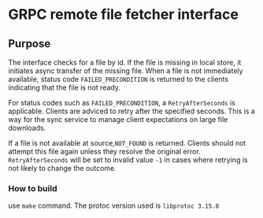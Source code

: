 # GRPC remote file fetcher interface

## Purpose

The interface checks for a file by id. If the file is missing in
local store, it initiates async transfer of the missing file.
When a file is not immediately available, status code `FAILED_PRECONDITION` is returned
to the clients indicating that the file is not ready.

For status codes such as `FAILED_PRECONDITION`, a `RetryAfterSeconds` is applicable.
Clients are adviced to retry after the specified seconds. This is a way
for the sync service to manage client expectations on large file downloads.

If a file is not available at source,`NOT_FOUND` is returned. Clients should
not attempt this file again unless they resolve the original error.
`RetryAfterSeconds` will be set to invalid value `-1` in cases where retrying
is not likely to change the outcome.

### How to build
use `make` command. The protoc version used is `libprotoc 3.15.8`
